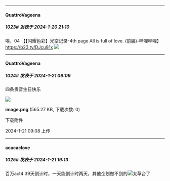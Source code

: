 
*****

####  QuattroVageena  
##### 1023#       发表于 2024-1-20 21:10

唉，04
【【闪耀色彩】光空记录-4th page All is full of love. (前編)-哔哩哔哩】 https://b23.tv/DJcu81x
<img src="https://p.sda1.dev/15/38dd1ca17163a3a58f273efd58ba6bf7/IMG_CMP_115363102.jpeg" referrerpolicy="no-referrer">


*****

####  QuattroVageena  
##### 1024#       发表于 2024-1-21 09:09

四条贵音生日快乐

<img src="https://img.saraba1st.com/forum/202401/21/090849lq1ko120q1oidryi.png" referrerpolicy="no-referrer">

<strong>image.png</strong> (565.27 KB, 下载次数: 0)

下载附件

2024-1-21 09:08 上传


*****

####  acacaclove  
##### 1025#       发表于 2024-1-21 19:13

百万act4 39天倒计时，一天能倒计时两天，其他企划做不到的<img src="https://static.saraba1st.com/image/smiley/face2017/066.png" referrerpolicy="no-referrer">太草台了

